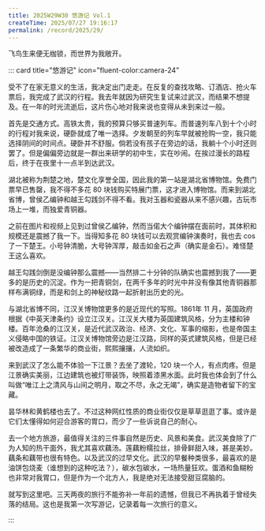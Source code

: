 ```yaml
---
title: 2025W29W30 悠游记 Vol.1
createTime: 2025/07/27 19:16:17
permalink: /record/2025/29/
---
```


飞鸟生来便无枷锁，而世界为我敞开。

::: card title="悠游记" icon="fluent-color:camera-24"

受不了在家无意义的生活，我决定出门走走。在反复的查找攻略、订酒店、抢火车票后，我完成了武汉的行程。我去年就因为研究生复试来过武汉，而结果不想提及。在一年的时光流逝后，这片伤心地对我来说也变得从未到来过一般。

首先是交通方式。高铁太贵，我的预算只够买普速列车。而普速列车八到十个小时的行程对我来说，硬卧就成了唯一选择。夕发朝至的列车早就被抢购一空，我只能选择阴间的时间点。硬卧并不舒服。倘若没有孩子在旁边的话，我躺十个小时还则罢了。但是偏偏旁边就是一群出来研学的初中生，实在吵闹。在挨过漫长的路程后，终于在夜里十一点半到达武汉。

湖北被称为荆楚之地，楚文化享誉全国，因此我的第一站是湖北省博物馆。免费门票早已售罄，我不得不多花 80 块钱购买特展门票，这才进入博物馆。而来到湖北省博，曾侯乙编钟和越王勾践剑不得不看。我对玉器和瓷器从来不感兴趣，古玩市场上一堆，而独爱青铜器。

之前在图片和视频上见到过曾侯乙编钟，然而当偌大个编钟摆在面前时，其体积和规模还是震撼了我一下。当得知多花 80 块钱可以去观赏编钟演奏时，我也去 cos 了一下楚王。小号钟清脆，大号钟浑厚，敲击如金石之声（确实是金石）。难怪楚王这么喜欢。

越王勾践剑倒是没编钟那么震撼——当然排二十分钟的队确实也震撼到我了——更多的是历史的沉淀。作为一把青铜剑，在两千多年的时光中并没有像其他青铜器那样布满铜绿，而是和剑上的神秘纹路一起折射出历史的光。

与湖北省博不同，江汉关博物馆更多的是近现代的写照。1861年 11 月，英国政府根据《中英天津条约》设立江汉关。江汉关大楼为英国建筑风格，分为主楼和钟楼。百年沧桑的江汉关，是近代武汉政治、经济、文化、军事的缩影，也是帝国主义侵略中国的铁证。江汉关博物馆旁边是江汉路，同样的英式建筑风格，但是已经被改造成了一条繁华的商业街，熙熙攘攘，人流如织。

来到武汉了怎么能不体验一下江景？去坐了渡轮，120 块一个人，有点肉疼。但是江景确实美丽，江边建筑也被灯带装饰，映照着漆黑水面。此时我也体会到了什么叫做“唯江上之清风与山间之明月，取之不尽，永之无竭”，确实是造物者留下的宝藏。

昙华林和黄鹤楼也去了。不过这种网红性质的商业街仅仅是草草逛逛了事。或许是它们太懂得如何迎合游客的胃口，而少了一些诉说自己的耐心。

去一个地方旅游，最值得关注的三件事自然是历史、风景和美食。武汉美食除了广为人知的热干面外，我尤其喜欢藕汤。莲藕粉糯拉丝，排骨鲜甜入味，甚是美妙。藕条和藕带也很有特色。以及武汉的过早文化。武汉的早餐种类很多，最喜欢的是油饼包烧麦（谁想到的这种吃法？），碳水包碳水，一场热量狂欢。蛋酒和鱼糊粉也非常对我胃口，但是作为一个北方人，我是绝对无法接受甜豆腐脑的。

就写到这里吧。三天两夜的旅行不能弥补一年前的遗憾，但我已不再执着于曾经失落的结局。这也是我第一次写游记，记录着每一次旅行的意义。

:::